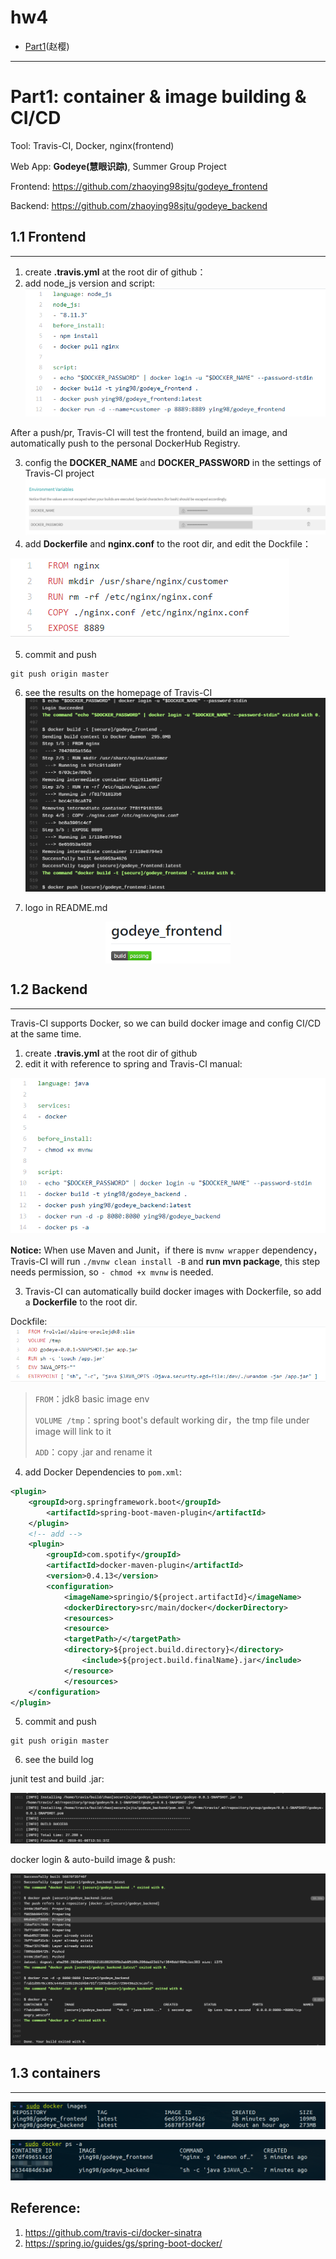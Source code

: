 # hw4
- [Part1](#Part1)(赵樱)

---

# Part1: container & image building & CI/CD

Tool: Travis-CI, Docker, nginx(frontend)

Web App: **Godeye(慧眼识踪)**, Summer Group Project

Frontend: https://github.com/zhaoying98sjtu/godeye_frontend

Backend: https://github.com/zhaoying98sjtu/godeye_backend


## 1.1 Frontend
---
1. create **.travis.yml** at the root dir of github： 
2. add node_js version and script: 
![](./part1/f_yml.png)

After a push/pr, Travis-CI will test the frontend, build an image, and automatically push to the personal DockerHub Registry. 


3. config the **DOCKER_NAME** and **DOCKER_PASSWORD** in the settings of Travis-CI project 
![](./part1/pw.png)
4. add  **Dockerfile** and **nginx.conf** to the root dir, and edit the Dockfile：

![Dockerfile of frontend](./part1/f_dockerfile.png) 

5. commit and push
```
git push origin master
```

6. see the results on the homepage of Travis-CI
![](./part1/f_page.png) 

7. logo in README.md

<center><img src="./part1/logo.png" width="200" hegiht="70" align=center /></center>

## 1.2 Backend
---
Travis-CI supports Docker, so we can build docker image and config CI/CD at the same time. 

1. create **.travis.yml** at the root dir of github 
2. edit it with reference to spring and Travis-CI manual:

![CI/CD结果与.yml](./part1/config.png)

**Notice:** When use Maven and Junit，if there is ```mvnw wrapper``` dependency，Travis-CI will run ```./mvnw clean install -B``` and **run mvn package**, this step needs permission, so ```- chmod +x mvnw```  is needed.

3. Travis-CI can automatically build docker images with Dockerfile, so add a **Dockerfile** to the root dir.

Dockfile:
![mvn package](./part1/Dockerfile_back.png)



<p>

> ```FROM```：jdk8 basic image env</p>
> ```VOLUME /tmp```：spring boot's default working dir，the tmp file under image will link to it</p>
> ```ADD```：copy .jar and rename it</p>
</p>

4. add Docker Dependencies to ```pom.xml```:
```xml
<plugin>
	<groupId>org.springframework.boot</groupId>
		<artifactId>spring-boot-maven-plugin</artifactId>
	</plugin>
	<!-- add -->
	<plugin>
		<groupId>com.spotify</groupId>
		<artifactId>docker-maven-plugin</artifactId>
		<version>0.4.13</version>
		<configuration>
			<imageName>springio/${project.artifactId}</imageName>
			<dockerDirectory>src/main/docker</dockerDirectory>
			<resources>
			<resource>
			<targetPath>/</targetPath>
			<directory>${project.build.directory}</directory>
				<include>${project.build.finalName}.jar</include>
			</resource>
			</resources>
	</configuration>
</plugin>
```

5. commit and push
```
git push origin master
```
6. see the build log

junit test and build .jar:

![CI/CD结果](./part1/b_build.png)

docker login & auto-build image & push:

![CI/CD结果2](./part1/res3.png)

## 1.3 containers
---
![](./part1/images.png)

![](./part1/containers.png)


## Reference: 
1. https://github.com/travis-ci/docker-sinatra
2. https://spring.io/guides/gs/spring-boot-docker/



